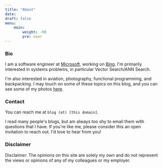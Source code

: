 ```yaml
---
title: "About"
date: 
draft: false
menu:
    main: 
        weight: -90
        pre: user
---
```


### Bio
I am a software engineer at [Microsoft](https://www.microsoft.com), working on [Bing](https://www.bing.com). I'm primarily interested in systems problems, in particular Vector Search/ANN Search.

I'm also interested in aviation, photography, functional programming, and backpacking. I may touch on some of these topics on this blog, and you can see some of my photos [here](/photos).

### Contact
You can reach me at
`blog (at) [this domain]`.

I read many people's blogs, but am always too shy to email them with questions that I have. If you're like me, please consider this an open invitation to reach out. I'd love to hear from you!

### Disclaimer

Disclaimer: The opinions on this site are solely my own and do not represent the views or opinions of any of my colleagues or my employer.
